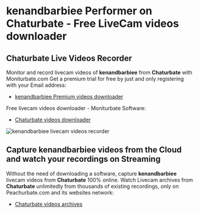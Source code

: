 # kenandbarbiee Performer on Chaturbate - Free LiveCam videos downloader

## Chaturbate Live Videos Recorder

Monitor and record livecam videos of **kenandbarbiee** from **Chaturbate** with Moniturbate.com
Get a premium trial for free by just and only registering with your Email address:
* [kenandbarbiee Premium videos downloader](https://moniturbate.com/request-demo-licence-key.html)

Free livecam videos downloader - Moniturbate Software:
* [Chaturbate videos downloader](https://moniturbate.com/moniturbate-download-software.html)

![kenandbarbiee livecam videos recorder](https://peachurnet.com/templates/moniturbate-software.png)


## Capture kenandbarbiee videos from the Cloud and watch your recordings on Streaming

Without the need of downloading a software, capture **kenandbarbiee** livecam videos from **Chaturbate** 100% online.
Watch Livecam archives from **Chaturbate** unlimitedly from thousands of existing recordings, only on Peachurbate.com and its websites network:
* [Chaturbate videos archives](https://peachurnet.com/)